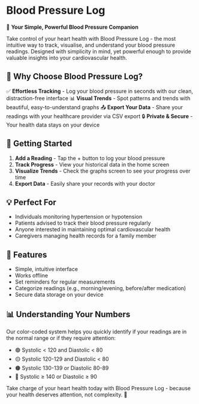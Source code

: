 # Blood Pressure Log

📱 **Your Simple, Powerful Blood Pressure Companion**

Take control of your heart health with Blood Pressure Log - the most intuitive way to track, visualise, and understand your blood pressure readings. Designed with simplicity in mind, yet powerful enough to provide valuable insights into your cardiovascular health.

## 🌟 Why Choose Blood Pressure Log?

✅ **Effortless Tracking** - Log your blood pressure in seconds with our clean, distraction-free interface
📊 **Visual Trends** - Spot patterns and trends with beautiful, easy-to-understand graphs
📤 **Export Your Data** - Share your readings with your healthcare provider via CSV export
🔒 **Private & Secure** - Your health data stays on your device

## 🚀 Getting Started

1. **Add a Reading** - Tap the + button to log your blood pressure
2. **Track Progress** - View your historical data in the home screen
3. **Visualize Trends** - Check the graphs screen to see your progress over time
4. **Export Data** - Easily share your records with your doctor

## 💡 Perfect For

- Individuals monitoring hypertension or hypotension
- Patients advised to track their blood pressure regularly
- Anyone interested in maintaining optimal cardiovascular health
- Caregivers managing health records for a family member

## 📱 Features
- Simple, intuitive interface
- Works offline
- Set reminders for regular measurements
- Categorize readings (e.g., morning/evening, before/after medication)
- Secure data storage on your device

## 📊 Understanding Your Numbers
Our color-coded system helps you quickly identify if your readings are in the normal range or if they require attention:

- 🟢 Systolic < 120 and Diastolic < 80
- 🟡 Systolic 120-129 and Diastolic < 80
- 🟠 Systolic 130-139 or Diastolic 80-89
- 🔴 Systolic ≥ 140 or Diastolic ≥ 90

Take charge of your heart health today with Blood Pressure Log - because your health deserves attention, not complexity. 💙

